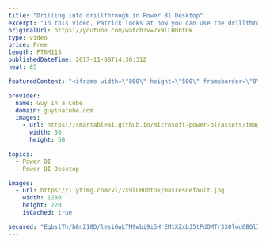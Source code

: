 ```yaml
---
title: "Drilling into drillthrough in Power BI Desktop"
excerpt: "In this video, Patrick looks at how you can use the drillthrough feature within Power BI Desktop. He also looks at how you can drill to multiple fields at the same time. The back image can also be changed and Patrick shows you how to do it!  LET'S CONNECT!  Guy in a Cube -- https://guyinacube.com --"
originalUrl: https://youtube.com/watch?v=2x9lLHDbtDk
type: video
price: Free
length: PT6M11S
publishedDateTime: 2017-11-08T14:30:31Z
heat: 85

featuredContent: "<iframe width=\"800\" height=\"500\" frameborder=\"0\" src=\"https://www.youtube.com/embed/2x9lLHDbtDk\" allow=\"accelerometer; autoplay; encrypted-media; gyroscope; picture-in-picture\" allowfullscreen></iframe>"

provider:
  name: Guy in a Cube
  domain: guyinacube.com
  images:
    - url: https://smartableai.github.io/microsoft-power-bi/assets/images/organizations/guyinacube.com-50x50.jpg
      width: 50
      height: 50

topics:
  - Power BI
  - Power BI Desktop

images:
  - url: https://i.ytimg.com/vi/2x9lLHDbtDk/maxresdefault.jpg
    width: 1280
    height: 720
    isCached: true

secured: "EqbslTh/b8nZ18D/lesiGwLTM9wbi9i5HrEM1XZxbJ5tPdOMTr330lod6BGlIqgNlttW8/LbZEKlFD/X6yGMr645QzRBX9d1hOaFAxYeJNqj5DM5C3f497upaYRvHqYJ7IeTqKzoaYQsSxNECp2JPYtuBBT8HZ3DBYU1+I2m2KOlIlvuSNXKVQyc/FPZ/MOvanMe5E5o0XWQXUgjO6jlQ5X+/lkB3l6Kqh2kZ4V5spRfzePkIDHXfkgVGDRK7KjVKrPG95URbY+xwmIjFbjrj1j2rj/v4Du8COO8sRqTdC3r6UyNgX4Yki5fh4xmRXGYFydZj2QL+UY21dUZHjYTVpdf5EnX8Ur4QfC12ZSOSWKglsT31FKumnwJDPUg/jul6Y+tmLo9zdJw9RW3p9pBKnt5eRAKk5egwgzrLtvErKvVmjQp3NVFO0UCfXVSe3sL;ZLxblc9kAvV5PKehr14WIA=="
---
```


